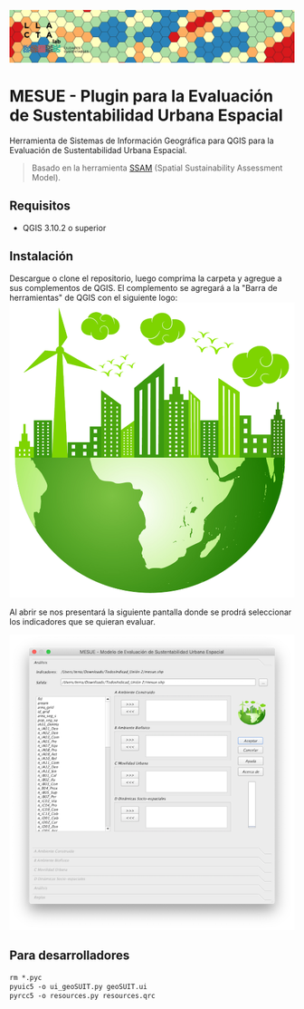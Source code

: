 ![Logo](/mesue.png)

# MESUE - Plugin para la Evaluación de Sustentabilidad Urbana Espacial
Herramienta de Sistemas de Información Geográfica para QGIS para la Evaluación de Sustentabilidad Urbana Espacial. 

> Basado en la herramienta [SSAM](https://github.com/gmassei/SSAM) (Spatial Sustainability Assessment Model).

## Requisitos 
- QGIS 3.10.2 o superior

## Instalación
Descargue o clone el repositorio, luego comprima la carpeta y agregue a sus complementos de QGIS. El complemento se agregará a la "Barra de herramientas" de QGIS con el siguiente logo: ![Logo mesue](/icon.png)

Al abrir se nos presentará la siguiente pantalla donde se prodrá seleccionar los indicadores que se quieran evaluar.

![Logo](/pantallaMesue.png)

## Para desarrolladores
```
rm *.pyc
pyuic5 -o ui_geoSUIT.py geoSUIT.ui
pyrcc5 -o resources.py resources.qrc
```
